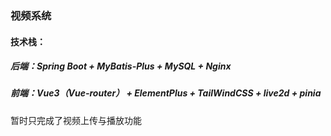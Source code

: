 ### 视频系统

#### 技术栈： 
##### 后端：Spring Boot + MyBatis-Plus + MySQL + Nginx
##### 前端：Vue3（Vue-router） + ElementPlus + TailWindCSS + live2d + pinia

暂时只完成了视频上传与播放功能


